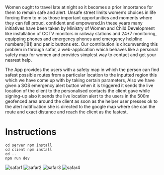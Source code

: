 
Women ought to travel late at night so it becomes a prior importance for them to remain safe and alert. Unsafe street limits women’s choices in life forcing them to miss those important opportunities and moments where they can fell proud, confident and empowered.In these years many initiatives have been taken by Ministry of Women and Child Development like installation of CCTV monitors in railway stations and 24*7 monitoring, equipping phones and emergency phones and emergency helpline numbers(181) and panic buttons etc. Our contribution is circumventing this problem in through safar, a web-application which behaves like a personal safety map for women and provides simplest way to contact and get your nearest help.

The App provides the users with a safety map in which the person can find safest possible routes from a particular location to the inputted region this which we have come up with by taking certain parameters, Also we have given a SOS emergency alert button when it is triggered it sends the live location of the client to the personalised contacts the client gave while signing-up also it sends the live location alert to the users in the 500m geofenced area around the client as soon as the helper user presses ok to the alert notification she is directed to the google map where she can the route and exact distance and reach the client as the fastest.

# Instructions

```
cd server npm install
cd client npm install
cd ..
npm run dev
```

![safar1](https://user-images.githubusercontent.com/57298737/115408188-4bce8680-a20e-11eb-8985-1557df4c6127.jpeg)
![safar2](https://user-images.githubusercontent.com/57298737/115408202-4ec97700-a20e-11eb-9d09-dc8b8642f99a.jpeg)
![safar3](https://user-images.githubusercontent.com/57298737/115408213-51c46780-a20e-11eb-9f4e-7cba79ba4ad8.jpeg)
![safar4](https://user-images.githubusercontent.com/57298737/115408233-5426c180-a20e-11eb-990a-bfc5b5085369.jpeg)

